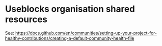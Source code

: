 # Useblocks organisation shared resources

See: <https://docs.github.com/en/communities/setting-up-your-project-for-healthy-contributions/creating-a-default-community-health-file>
